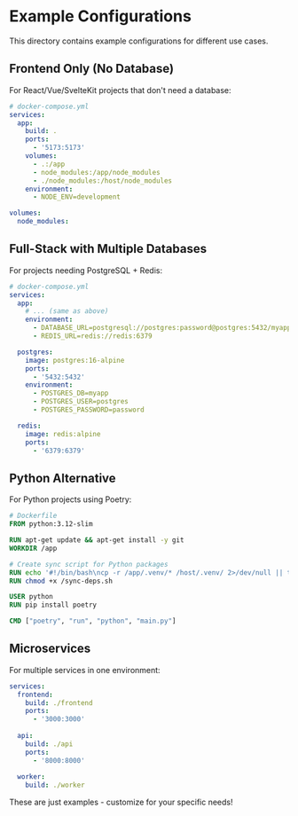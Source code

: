 # Example Configurations

This directory contains example configurations for different use cases.

## Frontend Only (No Database)

For React/Vue/SvelteKit projects that don't need a database:

```yaml
# docker-compose.yml
services:
  app:
    build: .
    ports:
      - '5173:5173'
    volumes:
      - .:/app
      - node_modules:/app/node_modules
      - ./node_modules:/host/node_modules
    environment:
      - NODE_ENV=development

volumes:
  node_modules:
```

## Full-Stack with Multiple Databases

For projects needing PostgreSQL + Redis:

```yaml
# docker-compose.yml
services:
  app:
    # ... (same as above)
    environment:
      - DATABASE_URL=postgresql://postgres:password@postgres:5432/myapp
      - REDIS_URL=redis://redis:6379

  postgres:
    image: postgres:16-alpine
    ports:
      - '5432:5432'
    environment:
      - POSTGRES_DB=myapp
      - POSTGRES_USER=postgres
      - POSTGRES_PASSWORD=password

  redis:
    image: redis:alpine
    ports:
      - '6379:6379'
```

## Python Alternative

For Python projects using Poetry:

```dockerfile
# Dockerfile
FROM python:3.12-slim

RUN apt-get update && apt-get install -y git
WORKDIR /app

# Create sync script for Python packages
RUN echo '#!/bin/bash\ncp -r /app/.venv/* /host/.venv/ 2>/dev/null || true' > /sync-deps.sh
RUN chmod +x /sync-deps.sh

USER python
RUN pip install poetry

CMD ["poetry", "run", "python", "main.py"]
```

## Microservices

For multiple services in one environment:

```yaml
services:
  frontend:
    build: ./frontend
    ports:
      - '3000:3000'
  
  api:
    build: ./api
    ports:
      - '8000:8000'
  
  worker:
    build: ./worker
```

These are just examples - customize for your specific needs!